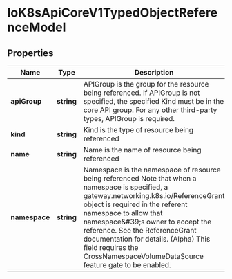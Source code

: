# IoK8sApiCoreV1TypedObjectReferenceModel

## Properties

Name | Type | Description | Notes
------------ | ------------- | ------------- | -------------
**apiGroup** | **string** | APIGroup is the group for the resource being referenced. If APIGroup is not specified, the specified Kind must be in the core API group. For any other third-party types, APIGroup is required. | [optional] [default to undefined]
**kind** | **string** | Kind is the type of resource being referenced | [default to undefined]
**name** | **string** | Name is the name of resource being referenced | [default to undefined]
**namespace** | **string** | Namespace is the namespace of resource being referenced Note that when a namespace is specified, a gateway.networking.k8s.io/ReferenceGrant object is required in the referent namespace to allow that namespace\&#39;s owner to accept the reference. See the ReferenceGrant documentation for details. (Alpha) This field requires the CrossNamespaceVolumeDataSource feature gate to be enabled. | [optional] [default to undefined]


